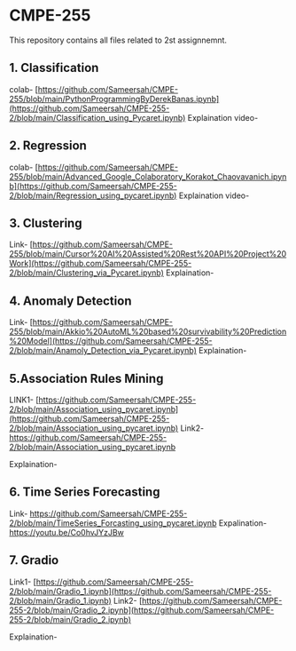 # CMPE-255
This repository contains all files related to 2st assignnemnt.

## 1. Classification
colab- [https://github.com/Sameersah/CMPE-255/blob/main/PythonProgrammingByDerekBanas.ipynb](https://github.com/Sameersah/CMPE-255-2/blob/main/Classification_using_Pycaret.ipynb)
Explaination video- 

## 2. Regression
colab- [https://github.com/Sameersah/CMPE-255/blob/main/Advanced_Google_Colaboratory_Korakot_Chaovavanich.ipynb](https://github.com/Sameersah/CMPE-255-2/blob/main/Regression_using_pycaret.ipynb)
Explaination video- 

## 3. Clustering
Link- [https://github.com/Sameersah/CMPE-255/blob/main/Cursor%20AI%20Assisted%20Rest%20API%20Project%20Work](https://github.com/Sameersah/CMPE-255-2/blob/main/Clustering_via_Pycaret.ipynb)
Explaination- 

## 4. Anomaly Detection
Link- [https://github.com/Sameersah/CMPE-255/blob/main/Akkio%20AutoML%20based%20survivability%20Prediction%20Model](https://github.com/Sameersah/CMPE-255-2/blob/main/Anamoly_Detection_via_Pycaret.ipynb)
Explaination- 

## 5.Association Rules Mining
LINK1- [https://github.com/Sameersah/CMPE-255-2/blob/main/Association_using_pycaret.ipynb](https://github.com/Sameersah/CMPE-255-2/blob/main/Association_using_pycaret.ipynb)
Link2- [https://github.com/Sameersah/CMPE-255-2/blob/main/Association_using_pycaret.ipynb
](https://github.com/Sameersah/CMPE-255-2/blob/main/Association_using_pycaret_1.ipynb)

Explaination- 

## 6. Time Series Forecasting
Link- https://github.com/Sameersah/CMPE-255-2/blob/main/TimeSeries_Forcasting_using_pycaret.ipynb
Expalination- https://youtu.be/Co0hvJYzJBw

## 7. Gradio
Link1- [https://github.com/Sameersah/CMPE-255-2/blob/main/Gradio_1.ipynb](https://github.com/Sameersah/CMPE-255-2/blob/main/Gradio_1.ipynb)
Link2- [https://github.com/Sameersah/CMPE-255-2/blob/main/Gradio_2.ipynb](https://github.com/Sameersah/CMPE-255-2/blob/main/Gradio_2.ipynb)

Explaination- 

